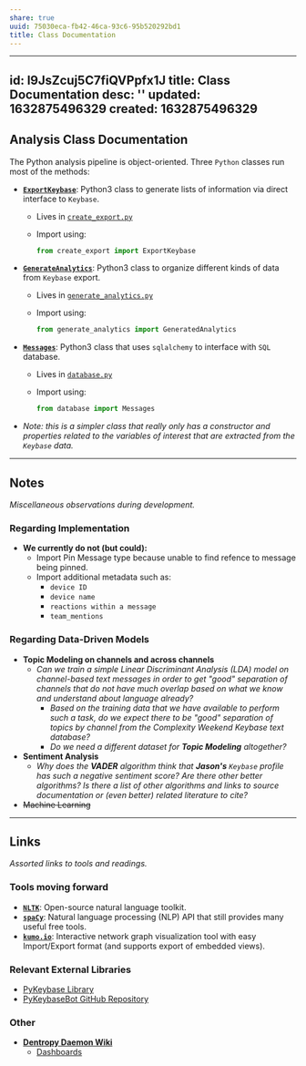```yaml
---
share: true
uuid: 75030eca-fb42-46ca-93c6-95b520292bd1
title: Class Documentation
---
```

---
id: l9JsZcuj5C7fiQVPpfx1J
title: Class Documentation
desc: ''
updated: 1632875496329
created: 1632875496329
---

## Analysis Class Documentation ##

The Python analysis pipeline is object-oriented. Three `Python` classes run most of the methods:

* **[`ExportKeybase`](/undefined)**: Python3 class to generate lists of information via direct interface to `Keybase`.

  * Lives in [`create_export.py`](/undefined)

  * Import using:

    ```python
    from create_export import ExportKeybase
    ```

* **[`GenerateAnalytics`](/undefined)**: Python3 class to organize different kinds of data from `Keybase` export.

  * Lives in [`generate_analytics.py`](/undefined)

  * Import using:

    ```python
    from generate_analytics import GeneratedAnalytics
    ```

* **[`Messages`](/undefined)**: Python3 class that uses `sqlalchemy` to interface with `SQL` database.

  * Lives in [`database.py`](/undefined)

  * Import using:

    ```python
    from database import Messages
    ```
    
* *Note: this is a simpler class that really only has a constructor and properties related to the variables of interest that are extracted from the `Keybase` data.*

---

## Notes ##

*Miscellaneous observations during development.*

### Regarding Implementation

- **We currently do not (but could):**
  - Import Pin Message type because unable to find refence to message being pinned.
  - Import additional metadata such as: 
    - `device ID` 
    - `device name` 
    - `reactions within a message` 
    - `team_mentions` 

### Regarding Data-Driven Models ###

* **Topic Modeling on channels and across channels**
  * *Can we train a simple Linear Discriminant Analysis (LDA) model on channel-based text messages in order to get "good" separation of channels that do not have much overlap based on what we know and understand about language already?*
    * *Based on the training data that we have available to perform such a task, do we expect there to be "good" separation of topics by channel from the Complexity Weekend Keybase text database?*
    * *Do we need a different dataset for **Topic Modeling** altogether?*
* **Sentiment Analysis**
  * *Why does the **VADER** algorithm think that **Jason's** `Keybase` profile has such a negative sentiment score? Are there other better algorithms? Is there a list of other algorithms and links to source documentation or (even better) related literature to cite?*
* ~~Machine Learning~~

---

## Links

*Assorted links to tools and readings.*

### Tools moving forward

* **[`NLTK`](https://www.nltk.org/)**: Open-source natural language toolkit.
* **[`spaCy`](https://spacy.io/)**: Natural language processing (NLP) API that still provides many useful free tools.
* **[`kumo.io`](https://kumo.io/)**: Interactive network graph visualization tool with easy Import/Export format (and supports export of embedded views).

### Relevant External Libraries

* [PyKeybase Library](https://pypi.org/project/pykeybase/)
* [PyKeybaseBot GitHub Repository](https://github.com/keybase/pykeybasebot)

### Other ###

* **[Dentropy Daemon Wiki](https://wiki.dentropydaemon.io/)**
  * [Dashboards](https://wiki.dentropydaemon.io/en/Dashboards)

